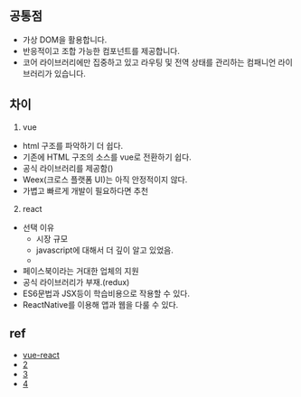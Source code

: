 
## 공통점
- 가상 DOM을 활용합니다.
- 반응적이고 조합 가능한 컴포넌트를 제공합니다.
- 코어 라이브러리에만 집중하고 있고 라우팅 및 전역 상태를 관리하는 컴패니언 라이브러리가 있습니다.

## 차이

1. vue
- html 구조를 파악하기 더 쉽다.
- 기존에 HTML 구조의 소스를 vue로 전환하기 쉽다.
- 공식 라이브러리를 제공함()
- Weex(크로스 플랫폼 UI)는 아직 안정적이지 않다.
- 가볍고 빠르게 개발이 필요하다면 추천

2. react
- 선택 이유
    - 시장 규모
    - javascript에 대해서 더 깊이 알고 있었음.
    - 
- 페이스북이라는 거대한 업체의 지원
- 공식 라이브러리가 부재.(redux)
- ES6문법과 JSX등이 학습비용으로 작용할 수 있다.
- ReactNative를 이용해 앱과 웹을 다룰 수 있다.




## ref 
- [vue-react](https://kr.vuejs.org/v2/guide/comparison.html)
- [2](https://medium.com/@erwinousy/%EB%82%9C-react%EC%99%80-vue%EC%97%90%EC%84%9C-%EC%99%84%EC%A0%84%ED%9E%88-%EA%B0%99%EC%9D%80-%EC%95%B1%EC%9D%84-%EB%A7%8C%EB%93%A4%EC%97%88%EB%8B%A4-%EC%9D%B4%EA%B2%83%EC%9D%80-%EA%B7%B8-%EC%B0%A8%EC%9D%B4%EC%A0%90%EC%9D%B4%EB%8B%A4-5cffcbfe287f)
- [3](https://postitforhooney.tistory.com/entry/Frontend-Angualr-vs-React-vs-Vue-%EB%B9%84%EA%B5%90%ED%95%98%EA%B8%B0-1)
- [4](https://brunch.co.kr/@hee072794/112)